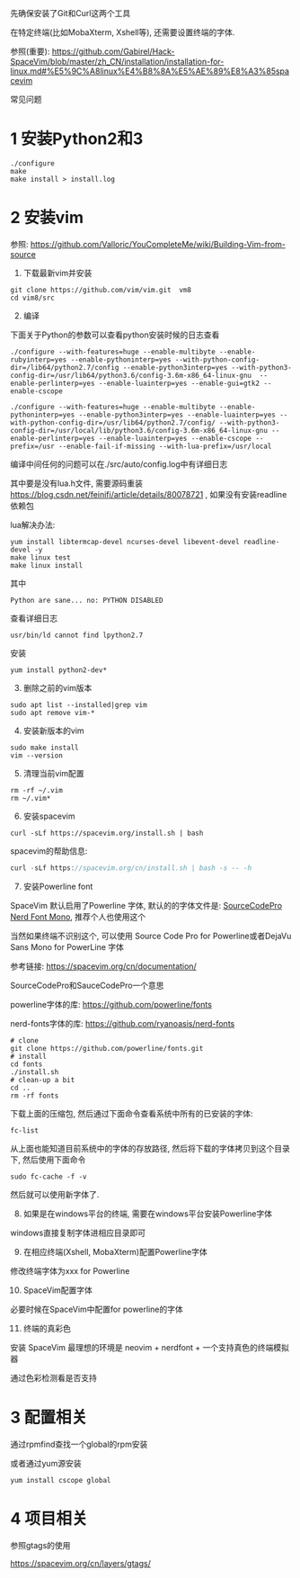先确保安装了Git和Curl这两个工具

在特定终端(比如MobaXterm, Xshell等), 还需要设置终端的字体.

参照(重要): https://github.com/Gabirel/Hack-SpaceVim/blob/master/zh_CN/installation/installation-for-linux.md#%E5%9C%A8linux%E4%B8%8A%E5%AE%89%E8%A3%85spacevim

常见问题

# 1 安装Python2和3

```
./configure
make
make install > install.log
```

# 2 安装vim

参照: https://github.com/Valloric/YouCompleteMe/wiki/Building-Vim-from-source

1. 下载最新vim并安装

```
git clone https://github.com/vim/vim.git  vm8  
cd vim8/src
```

2. 编译

下面关于Python的参数可以查看python安装时候的日志查看

```
./configure --with-features=huge --enable-multibyte --enable-rubyinterp=yes --enable-pythoninterp=yes --with-python-config-dir=/lib64/python2.7/config --enable-python3interp=yes --with-python3-config-dir=/usr/lib64/python3.6/config-3.6m-x86_64-linux-gnu  --enable-perlinterp=yes --enable-luainterp=yes --enable-gui=gtk2 --enable-cscope 
	   
./configure --with-features=huge --enable-multibyte --enable-pythoninterp=yes --enable-python3interp=yes --enable-luainterp=yes --with-python-config-dir=/usr/lib64/python2.7/config/ --with-python3-config-dir=/usr/local/lib/python3.6/config-3.6m-x86_64-linux-gnu --enable-perlinterp=yes --enable-luainterp=yes --enable-cscope --prefix=/usr --enable-fail-if-missing --with-lua-prefix=/usr/local
```

编译中间任何的问题可以在./src/auto/config.log中有详细日志

其中要是没有lua.h文件, 需要源码重装 https://blog.csdn.net/feinifi/article/details/80078721 , 如果没有安装readline依赖包

lua解决办法: 

```
yum install libtermcap-devel ncurses-devel libevent-devel readline-devel -y
make linux test
make linux install
```

其中

```
Python are sane... no: PYTHON DISABLED
```

查看详细日志

```
usr/bin/ld cannot find lpython2.7
```

安装

```
yum install python2-dev*
```

3. 删除之前的vim版本

```
sudo apt list --installed|grep vim                     
sudo apt remove vim-* 
```

4. 安装新版本的vim

```
sudo make install
vim --version
```

5. 清理当前vim配置

```
rm -rf ~/.vim
rm ~/.vim*
```

6. 安装spacevim

```
curl -sLf https://spacevim.org/install.sh | bash
```

spacevim的帮助信息:

```c
curl -sLf https://spacevim.org/cn/install.sh | bash -s -- -h
```

7. 安装Powerline font

SpaceVim 默认启用了Powerline 字体, 默认的的字体文件是: [SourceCodePro Nerd Font Mono](https://github.com/ryanoasis/nerd-fonts/releases/download/v2.0.0/SourceCodePro.zip), 推荐个人也使用这个

当然如果终端不识别这个, 可以使用 Source Code Pro for Powerline或者DejaVu Sans Mono for PowerLine 字体

参考链接: https://spacevim.org/cn/documentation/

SourceCodePro和SauceCodePro一个意思

powerline字体的库: https://github.com/powerline/fonts

nerd-fonts字体的库: https://github.com/ryanoasis/nerd-fonts

```
# clone
git clone https://github.com/powerline/fonts.git
# install
cd fonts
./install.sh
# clean-up a bit
cd ..
rm -rf fonts
```

下载上面的压缩包, 然后通过下面命令查看系统中所有的已安装的字体:

```
fc-list
```

从上面也能知道目前系统中的字体的存放路径, 然后将下载的字体拷贝到这个目录下, 然后使用下面命令

```
sudo fc-cache -f -v
```

然后就可以使用新字体了.

8. 如果是在windows平台的终端, 需要在windows平台安装Powerline字体

windows直接复制字体进相应目录即可

9. 在相应终端(Xshell, MobaXterm)配置Powerline字体

修改终端字体为xxx for Powerline

10. SpaceVim配置字体

必要时候在SpaceVim中配置for powerline的字体

11. 终端的真彩色

安装 SpaceVim 最理想的环境是 neovim + nerdfont + 一个支持真色的终端模拟器

通过色彩检测看是否支持

# 3 配置相关

通过rpmfind查找一个global的rpm安装

或者通过yum源安装

```
yum install cscope global
```

# 4 项目相关

参照gtags的使用

https://spacevim.org/cn/layers/gtags/